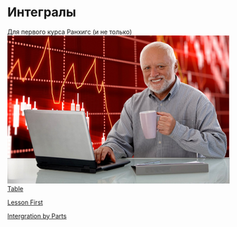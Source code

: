 # Интегралы 
Для первого курса Ранхигс (и не только)
![Just photo](гарольд.jpg)
[Table](work_space.html)

[Lesson First](Into_Dif.html)

[Intergration by Parts](By_Parts.html)
